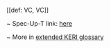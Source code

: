 [[def: VC, VC]]

~ Spec-Up-T link: <a href='https://weboftrust.github.io/WOT-terms/docs/glossary/VC'>here</a>

~ More in <a href="https://weboftrust.github.io/WOT-terms/docs/glossary/VC">extended KERI glossary</a>
